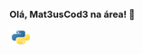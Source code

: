 ### Olá, Mat3usCod3 na área! 👋

<!--
**Mat3usCod3/Mat3usCod3** is a ✨ _special_ ✨ repository because its `README.md` (this file) appears on your GitHub profile.

Here are some ideas to get you started:

- 😍 Amo linguagens de programação e dados...
- 🌱 Estudando R e Python...
- 😎 Sempre procuro aprender coisas novas...


-->


<img align="center" alt="Mateus-Python" height="30" width="40" src="https://raw.githubusercontent.com/devicons/devicon/master/icons/python/python-original.svg">
